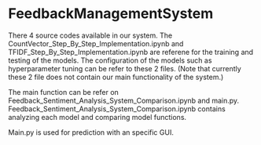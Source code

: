 # FeedbackManagementSystem
There 4 source codes available in our system. 
The CountVector_Step_By_Step_Implementation.ipynb and TFIDF_Step_By_Step_Implementation.ipynb are referene for the training and testing of the models. The configuration of the models such as hyperparameter tuning can be refer to these 2 files. (Note that currently these 2 file does not contain our main functionality of the system.)

The main function can be refer on Feedback_Sentiment_Analysis_System_Comparison.ipynb and main.py.
Feedback_Sentiment_Analysis_System_Comparison.ipynb contains analyzing each model and comparing model functions.

Main.py is used for prediction with an specific GUI.
